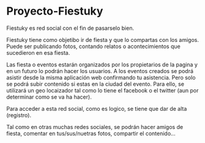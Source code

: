 Proyecto-Fiestuky
========

Fiestuky es red social con el fin de pasarselo bien.

Fiestuky tiene como objetibo ir de fiesta y que lo compartas con los amigos. Puede ser publicando fotos, contando relatos o acontecimientos que sucedieron en esa fiesta.

Las fiesta o eventos estarán organizados por los propietarios de la pagina y en un futuro lo podrán hacer los usuarios. A los eventos creados se podrá asistir desde la misma aplicación web confirmando tu asistencia. Pero solo se podrá subir contenido si estas en la ciudad del evento. Para ello, se utilizará un geo locaizador tal como lo tiene el facebook o el twitter (aun por determinar como se va ha hacer). 

Para acceder a esta red social, como es logico, se tiene que dar de alta (registro).

Tal como en otras muchas redes sociales, se podrán hacer amigos de fiesta, comentar en tus/sus/nuetras fotos, compartir el contenido...


